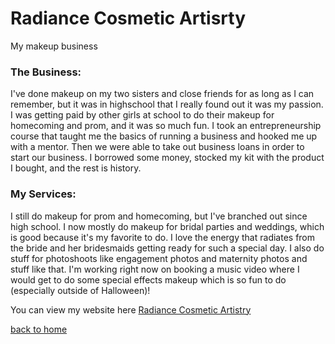 # Radiance Cosmetic Artisrty
My makeup business

### The Business:
I've done makeup on my two sisters and close friends for as long as I can remember, but it was in highschool that I really found out it was my passion. I was getting paid by other girls at school to do their makeup for homecoming and prom, and it was so much fun. I took an entrepreneurship course that taught me the basics of running a business and hooked me up with a mentor. Then we were able to take out business loans in order to start our business. I borrowed some money, stocked my kit with the product I bought, and the rest is history. 

### My Services:
I still do makeup for prom and homecoming, but I've branched out since high school. I now mostly do makeup for bridal parties and weddings, which is good because it's my favorite to do. I love the energy that radiates from the bride and her bridesmaids getting ready for such a special day. I also do stuff for photoshoots like engagement photos and maternity photos and stuff like that. I'm working right now on booking a music video where I would get to do some special effects makeup which is so fun to do (especially outside of Halloween)! 

You can view my website here [Radiance Cosmetic Artistry](https://www.radiancecosmeticartistry.com/)

[back to home](README.md)
